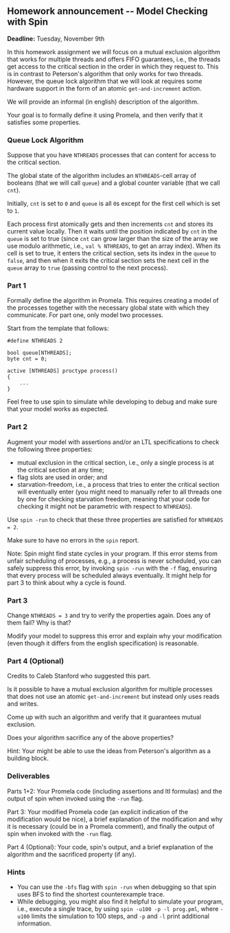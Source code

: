 
## Homework announcement -- Model Checking with Spin 

**Deadline:** Tuesday, November 9th

In this homework assignment we will focus on a mutual exclusion algorithm that works for multiple threads and offers FIFO guarantees, i.e., the threads get access to the critical section in the order in which they request to. This is in contrast to Peterson's algorithm that only works for two threads. However, the queue lock algorithm that we will look at requires some hardware support in the form of an atomic `get-and-increment` action.

We will provide an informal (in english) description of the algorithm.

Your goal is to formally define it using Promela, and then verify that it satisfies some properties.

### Queue Lock Algorithm

Suppose that you have `NTHREADS` processes that can content for access to the critical section. 

The global state of the algorithm includes an `NTHREADS`-cell array of booleans (that we will call `queue`) and a global counter variable (that we call `cnt`).

Initially, `cnt` is set to `0` and `queue` is all `0`s except for the first cell which is set to `1`.

Each process first atomically gets and then increments `cnt` and stores its current value locally. Then it waits until the position indicated by `cnt` in the `queue` is set to true (since `cnt` can grow larger than the size of the array we use modulo arithmetic, i.e., `val % NTHREADS`, to get an array index). When its cell is set to true, it enters the critical section, sets its index in the `queue` to `false`, and then when it exits the critical section sets the next cell in the `queue` array to `true` (passing control to the next process).

### Part 1

Formally define the algorithm in Promela. This requires creating a model of the processes together with the necessary global state with which they communicate. For part one, only model two processes.

Start from the template that follows:

```promela
#define NTHREADS 2

bool queue[NTHREADS];
byte cnt = 0;

active [NTHREADS] proctype process()
{
    ...
}
```

Feel free to use spin to simulate while developing to debug and make sure that your model works as expected.

### Part 2

Augment your model with assertions and/or an LTL specifications to check the following three properties:
  - mutual exclusion in the critical section, i.e., only a single process is at the critical section at any time;
  - flag slots are used in order; and
  - starvation-freedom, i.e., a process that tries to enter the critical section will eventually enter (you might need to manually refer to all threads one by one for checking starvation freedom, meaning that your code for checking it might not be parametric with respect to `NTHREADS`).

Use `spin -run` to check that these three properties are satisfied for `NTHREADS = 2`.

Make sure to have no errors in the `spin` report.

Note: Spin might find state cycles in your program. If this error stems from unfair scheduling of processes, e.g., a process is never scheduled, you can safely suppress this error, by invoking `spin -run` with the `-f` flag, ensuring that every process will be scheduled always eventually. It might help for part 3 to think about why a cycle is found.

### Part 3

Change `NTHREADS = 3` and try to verify the properties again. Does any of them fail? Why is that?

Modify your model to suppress this error and explain why your modification (even though it differs from the english specification) is reasonable.

### Part 4 (Optional) 

Credits to Caleb Stanford who suggested this part.

Is it possible to have a mutual exclusion algorithm for multiple processes that does not use an atomic `get-and-increment` but instead only uses reads and writes.

Come up with such an algorithm and verify that it guarantees mutual exclusion.

Does your algorithm sacrifice any of the above properties?

Hint: Your might be able to use the ideas from Peterson's algorithm as a building block.

### Deliverables

Parts 1+2: Your Promela code (including assertions and ltl formulas) and the output of spin when invoked using the `-run` flag.

Part 3: Your modified Promela code (an explicit indication of the modification would be nice), a brief explanation of the modification and why it is necessary (could be in a Promela comment), and finally the output of spin when invoked with the `-run` flag.

Part 4 (Optional): Your code, spin's output, and a brief explanation of the algorithm and the sacrificed property (if any).

### Hints

- You can use the `-bfs` flag with `spin -run` when debugging so that spin uses BFS to find the shortest counterexample trace.
- While debugging, you might also find it helpful to simulate your program, i.e., execute a single trace, by using `spin -u100 -p -l prog.pml`, where `-u100` limits the simulation to 100 steps, and `-p` and `-l` print additional information. 